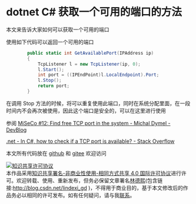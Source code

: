 
# dotnet C# 获取一个可用的端口的方法

本文来告诉大家如何可以获取一个可用的端口

<!--more-->



<!-- 发布 -->

使用如下代码可以返回一个可用的端口

```csharp
        public static int GetAvailablePort(IPAddress ip)
        {
            TcpListener l = new TcpListener(ip, 0);
            l.Start();
            int port = ((IPEndPoint)l.LocalEndpoint).Port;
            l.Stop();
            return port;
        }
```

在调用 Stop 方法的时候，将可以重复使用此端口，同时在系统分配里面，在一段时间内不会再次被使用，因此这个端口是安全的，可以在这里进行使用

参阅 [MiSeCo #12: Find free TCP port in the system - Michal Dymel - DevBlog](https://devblog.dymel.pl/2016/05/05/find-free-tcp-port-system/)

[.net - In C#, how to check if a TCP port is available? - Stack Overflow](https://stackoverflow.com/questions/570098/in-c-how-to-check-if-a-tcp-port-is-available)

本文所有代码放在 [github](https://github.com/lindexi/lindexi_gd/tree/116d727103d5ecfa6547bd44ae2cb860b963fc54/YagabaigekeaLuliluje) 和 [gitee](https://gitee.com/lindexi/lindexi_gd/tree/116d727103d5ecfa6547bd44ae2cb860b963fc54/YagabaigekeaLuliluje) 欢迎访问





<a rel="license" href="http://creativecommons.org/licenses/by-nc-sa/4.0/"><img alt="知识共享许可协议" style="border-width:0" src="https://licensebuttons.net/l/by-nc-sa/4.0/88x31.png" /></a><br />本作品采用<a rel="license" href="http://creativecommons.org/licenses/by-nc-sa/4.0/">知识共享署名-非商业性使用-相同方式共享 4.0 国际许可协议</a>进行许可。欢迎转载、使用、重新发布，但务必保留文章署名[林德熙](http://blog.csdn.net/lindexi_gd)(包含链接:http://blog.csdn.net/lindexi_gd )，不得用于商业目的，基于本文修改后的作品务必以相同的许可发布。如有任何疑问，请与我[联系](mailto:lindexi_gd@163.com)。